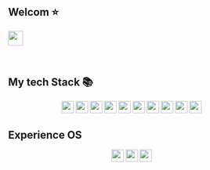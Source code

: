 <h2>Welcom ⭐</h2>
<p>
  <a href="https://www.instagram.com/minjun92/">
    <img src="https://img.shields.io/badge/-INSTA-E4405F?style=for-the-badge&logo=instagram&logoColor=ffffff" height="30">
  </a>
</p>
<br />
<h2> My tech Stack 📚</h2>
<p align="center">
  <img src="https://img.shields.io/badge/-HTML5-E34F26?style=for-the-badge&logo=html5&logoColor=ffffff" height="25" />
  <img src="https://img.shields.io/badge/-CSS3-1572B6?style=for-the-badge&logo=css3&logoColor=ffffff" height="25" />
  <img src="https://img.shields.io/badge/-JAVASCRIPT-F7DF1E?style=for-the-badge&logo=javascript&logoColor=ffffff" height="25" />
  <img src="https://img.shields.io/badge/-JAVA-007396?style=for-the-badge&logo=java&logoColor=ffffff" height="25"/>
  <img src="https://img.shields.io/badge/-SPRING-6DB33F?style=for-the-badge&logo=spring&logoColor=ffffff" height="25"/>
  <img src="https://img.shields.io/badge/-SPRINGBOOT-6DB33F?style=for-the-badge&logo=springboot&logoColor=ffffff" height="25"/>
  <img src="https://img.shields.io/badge/-NODEJS-339933?style=for-the-badge&logo=node.js&logoColor=ffffff" height="25"/>
  <img src="https://img.shields.io/badge/-JQUERY-0769AD?style=for-the-badge&logo=jquery&logoColor=ffffff" height="25"/>
  <img src="https://img.shields.io/badge/-MySQL-4479A1?style=for-the-badge&logo=MySQL&logoColor=ffffff" height="25"/>
  <img src="https://img.shields.io/badge/-MariaDB-003545?style=for-the-badge&logo=mariadb&logoColor=ffffff" height="25"/>
</p>  
<h2>Experience OS</h2>
<p align="center">
  <img src="https://img.shields.io/badge/-Window Server-0078D6?style=for-the-badge&logo=windows&logoColor=ffffff" height="25"/>
  <img src="https://img.shields.io/badge/-Linux-FCC624?style=for-the-badge&logo=linux&logoColor=ffffff" height="25"/>
  <img src="https://img.shields.io/badge/-CentOS-262577?style=for-the-badge&logo=centos&logoColor=ffffff" height="25"/>
</p>

<!--
**shsha4/shsha4** is a ✨ _special_ ✨ repository because its `README.md` (this file) appears on your GitHub profile.

Here are some ideas to get you started:

- 🔭 I’m currently working on ...
- 🌱 I’m currently learning ...
- 👯 I’m looking to collaborate on ...
- 🤔 I’m looking for help with ...
- 💬 Ask me about ...
- 📫 How to reach me: ...
- 😄 Pronouns: ...
- ⚡ Fun fact: ...
-->
